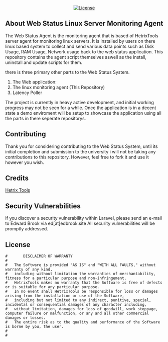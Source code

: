 <p align="center">
<a href=""><img src="https://img.shields.io/packagist/l/laravel/framework" alt="License"></a>
</p>


## About Web Status Linux Server Monitoring Agent

The Web Status Agent is the monitoring agent that is based of HetrixTools server agent for monitoring linux servers. It is installed by users on there linux based system to collect and send various data points such as Disk Usage, RAM Usage, Network usage back to the web status application. This repository contains the agent script themselves aswell as the install, uninstall and update scripts for them. 

there is three primary other parts to the Web Status System.

1. The Web application:
2. The linux monitoring agent (This Repository)
3. Latency Poller 

The project is currently in heavy active development, and initial working progress may not be seen for a while. Once the application is in a decent state a demo enviroment will be setup to showcase the application using all the parts in there seperate repositorys.

## Contributing 

Thank you for considering contributing to the Web Status System, until its initial completion and submission to the university i will not be taking any contributions to this repository. However, feel free to fork it and use it however you wish.

## Credits 
[Hetrix Tools](https://hetrixtools.com/)

## Security Vulnerabilities

If you discover a security vulnerability within Laravel, please send an e-mail to Edward Brook via ed[at]edbrook.site All security vulnerabilities will be promptly addressed.

## License 

```
#		DISCLAIMER OF WARRANTY
#
#	The Software is provided "AS IS" and "WITH ALL FAULTS," without warranty of any kind, 
#	including without limitation the warranties of merchantability, fitness for a particular purpose and non-infringement. 
#	HetrixTools makes no warranty that the Software is free of defects or is suitable for any particular purpose. 
#	In no event shall HetrixTools be responsible for loss or damages arising from the installation or use of the Software, 
#	including but not limited to any indirect, punitive, special, incidental or consequential damages of any character including, 
#	without limitation, damages for loss of goodwill, work stoppage, computer failure or malfunction, or any and all other commercial damages or losses. 
#	The entire risk as to the quality and performance of the Software is borne by you, the user.
#
#
```

